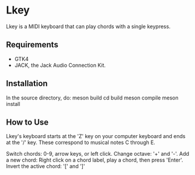 Lkey
======
Lkey is a MIDI keyboard that can play chords with a single keypress. 

Requirements
-------------
* GTK4 
* JACK, the Jack Audio Connection Kit.

Installation
-----------
In the source directory, do:
    meson build
    cd build
    meson compile
    meson install

How to Use
----------
Lkey's keyboard starts at the 'Z' key on your computer keyboard and ends at the
'/' key. These correspond to musical notes C through E.

Switch chords: 0-9, arrow keys, or left click.
Change octave: '+' and '-'.
Add a new chord: Right click on a chord label, play a chord, then press
'Enter'.
Invert the active chord: '[' and ']'
